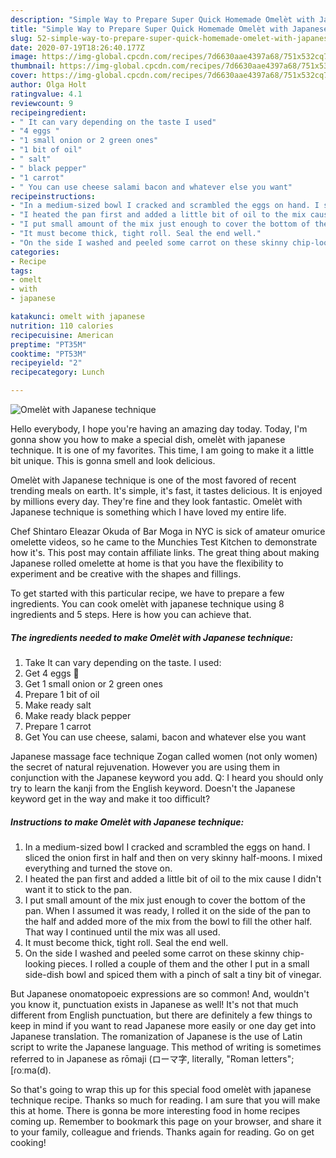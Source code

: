 ```yaml
---
description: "Simple Way to Prepare Super Quick Homemade Omelèt with Japanese technique"
title: "Simple Way to Prepare Super Quick Homemade Omelèt with Japanese technique"
slug: 52-simple-way-to-prepare-super-quick-homemade-omelet-with-japanese-technique
date: 2020-07-19T18:26:40.177Z
image: https://img-global.cpcdn.com/recipes/7d6630aae4397a68/751x532cq70/omelet-with-japanese-technique-recipe-main-photo.jpg
thumbnail: https://img-global.cpcdn.com/recipes/7d6630aae4397a68/751x532cq70/omelet-with-japanese-technique-recipe-main-photo.jpg
cover: https://img-global.cpcdn.com/recipes/7d6630aae4397a68/751x532cq70/omelet-with-japanese-technique-recipe-main-photo.jpg
author: Olga Holt
ratingvalue: 4.1
reviewcount: 9
recipeingredient:
- " It can vary depending on the taste I used"
- "4 eggs "
- "1 small onion or 2 green ones"
- "1 bit of oil"
- " salt"
- " black pepper"
- "1 carrot"
- " You can use cheese salami bacon and whatever else you want"
recipeinstructions:
- "In a medium-sized bowl I cracked and scrambled the eggs on hand. I sliced the onion first in half and then on very skinny half-moons. I mixed everything and turned the stove on."
- "I heated the pan first and added a little bit of oil to the mix cause I didn&#39;t want it to stick to the pan."
- "I put small amount of the mix just enough to cover the bottom of the pan. When I assumed it was ready, I rolled it on the side of the pan to the half and added more of the mix from the bowl to fill the other half. That way I continued until the mix was all used."
- "It must become thick, tight roll. Seal the end well."
- "On the side I washed and peeled some carrot on these skinny chip-looking pieces. I rolled a couple of them and the other I put in a small side-dish bowl and spiced them with a pinch of salt a tiny bit of vinegar."
categories:
- Recipe
tags:
- omelt
- with
- japanese

katakunci: omelt with japanese 
nutrition: 110 calories
recipecuisine: American
preptime: "PT35M"
cooktime: "PT53M"
recipeyield: "2"
recipecategory: Lunch

---
```



![Omelèt with Japanese technique](https://img-global.cpcdn.com/recipes/7d6630aae4397a68/751x532cq70/omelet-with-japanese-technique-recipe-main-photo.jpg)

Hello everybody, I hope you're having an amazing day today. Today, I'm gonna show you how to make a special dish, omelèt with japanese technique. It is one of my favorites. This time, I am going to make it a little bit unique. This is gonna smell and look delicious.

Omelèt with Japanese technique is one of the most favored of recent trending meals on earth. It's simple, it's fast, it tastes delicious. It is enjoyed by millions every day. They're fine and they look fantastic. Omelèt with Japanese technique is something which I have loved my entire life.

Chef Shintaro Eleazar Okuda of Bar Moga in NYC is sick of amateur omurice omelette videos, so he came to the Munchies Test Kitchen to demonstrate how it&#39;s. This post may contain affiliate links. The great thing about making Japanese rolled omelette at home is that you have the flexibility to experiment and be creative with the shapes and fillings.


To get started with this particular recipe, we have to prepare a few ingredients. You can cook omelèt with japanese technique using 8 ingredients and 5 steps. Here is how you can achieve that.

<!--inarticleads1-->

##### The ingredients needed to make Omelèt with Japanese technique:

1. Take  It can vary depending on the taste. I used:
1. Get 4 eggs 🥚
1. Get 1 small onion or 2 green ones
1. Prepare 1 bit of oil
1. Make ready  salt
1. Make ready  black pepper
1. Prepare 1 carrot
1. Get  You can use cheese, salami, bacon and whatever else you want


Japanese massage face technique Zogan called women (not only women) the secret of natural rejuvenation. However you are using them in conjunction with the Japanese keyword you add. Q: I heard you should only try to learn the kanji from the English keyword. Doesn&#39;t the Japanese keyword get in the way and make it too difficult? 

<!--inarticleads2-->

##### Instructions to make Omelèt with Japanese technique:

1. In a medium-sized bowl I cracked and scrambled the eggs on hand. I sliced the onion first in half and then on very skinny half-moons. I mixed everything and turned the stove on.
1. I heated the pan first and added a little bit of oil to the mix cause I didn&#39;t want it to stick to the pan.
1. I put small amount of the mix just enough to cover the bottom of the pan. When I assumed it was ready, I rolled it on the side of the pan to the half and added more of the mix from the bowl to fill the other half. That way I continued until the mix was all used.
1. It must become thick, tight roll. Seal the end well.
1. On the side I washed and peeled some carrot on these skinny chip-looking pieces. I rolled a couple of them and the other I put in a small side-dish bowl and spiced them with a pinch of salt a tiny bit of vinegar.


But Japanese onomatopoeic expressions are so common! And, wouldn&#39;t you know it, punctuation exists in Japanese as well! It&#39;s not that much different from English punctuation, but there are definitely a few things to keep in mind if you want to read Japanese more easily or one day get into Japanese translation. The romanization of Japanese is the use of Latin script to write the Japanese language. This method of writing is sometimes referred to in Japanese as rōmaji (ローマ字, literally, &#34;Roman letters&#34;; [ɾoːma(d). 

So that's going to wrap this up for this special food omelèt with japanese technique recipe. Thanks so much for reading. I am sure that you will make this at home. There is gonna be more interesting food in home recipes coming up. Remember to bookmark this page on your browser, and share it to your family, colleague and friends. Thanks again for reading. Go on get cooking!
